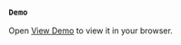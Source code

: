 
### `Demo`

Open [View Demo](https://app.netlify.com/sites/lively-kulfi-45f093/overview) to view it in your browser.

